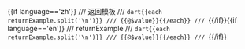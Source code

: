 {{if language=='zh'}}
/// 返回模板
/// ```dart{{each returnExample.split('\n')}}
/// {{@$value}}{{/each}}
/// ```{{/if}}{{if language=='en'}}
/// returnExample
/// ```dart{{each returnExample.split('\n')}}
/// {{@$value}}{{/each}}
/// ```{{/if}}